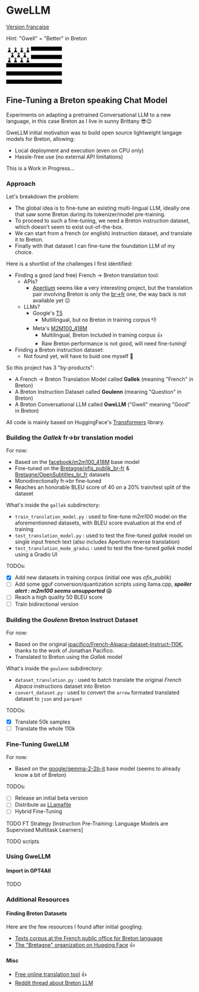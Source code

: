 # GweLLM

[Version française](README-fr.md)

Hint: "Gwell" = "Better" in Breton

![image](gwenadu.png)

## Fine-Tuning a Breton speaking Chat Model

Experiments on adapting a pretrained Conversational LLM to a new language, in this case Breton as I live in sunny Brittany :sunglasses::wink:

GweLLM initial motivation was to build open source lightweight langage models for Breton, allowing:
* Local deployment and execution (even on CPU only)
* Hassle-free use (no external API limitations)

This is a Work in Progress...

### Approach

Let's breakdown the problem:
* The global idea is to fine-tune an existing multi-lingual LLM, ideally one that saw some Breton during its tokenizer/model pre-training.
* To proceed to such a fine-tuning, we need a Breton instruction dataset, which doesn't seem to exist out-of-the-box.
* We can start from a french (or english) instruction dataset, and translate it to Breton.
* Finally with that dataset I can fine-tune the foundation LLM of my choice. 

Here is a shortlist of the challenges I first identified:
* Finding a good (and free) French -> Breton translation tool:
  * APIs?
    * [Apertium](https://www.apertium.org/) seems like a very interesting project, but the translation pair involving Breton is only the [br->fr](https://www.apertium.org/index.fra.html#?dir=bre-fra&q=Demat) one, the way back is not available yet :confused:
  * LLMs?
    * Google's [T5](https://huggingface.co/google-t5/t5-small)
      * Mutlilingual, but no Breton in training corpus :-1:
    * Meta's [M2M100_418M](https://huggingface.co/facebook/m2m100_418M)
      * Multilingual, Breton included in training corpus :+1:
      * Raw Breton performance is not good, will need fine-tuning!
* Finding a Breton instruction dataset:
  * Not found yet, will have to buid one myself :muscle:

So this project has 3 "by-products":
* A French -> Breton Translation Model called **Gallek** (meaning "French" in Breton)
* A Breton Instruction Dataset called **Goulenn** (meaning "Question" in Breton)
* A Breton Conversational LLM called **GweLLM** ("Gwell" meaning "Good" in Breton)

All code is mainly based on HuggingFace's [Transformers](https://huggingface.co/docs/transformers/index) library.

### Building the _Gallek_ fr->br translation model

For now:
* Based on the [facebook/m2m100_418M](https://huggingface.co/facebook/m2m100_418M) base model
* Fine-tuned on the [Bretagne/ofis_publik_br-fr](https://huggingface.co/datasets/Bretagne/ofis_publik_br-fr) & [Bretagne/OpenSubtitles_br_fr](https://huggingface.co/datasets/Bretagne/OpenSubtitles_br_fr) datasets
* Monodirectionally fr->br fine-tuned
* Reaches an honorable BLEU score of 40 on a 20% train/test split of the dataset

What's inside the `gallek` subdirectory:
* `train_translation_model.py` : used to fine-tune m2m100 model on the aforementionned datasets, with BLEU score evaluation at the end of training
* `test_translation_model.py` : used to test the fine-tuned _gallek_ model on single input french text (also includes Apertium reverse translation)
* `test_translation_mode_gradui` : used to test the fine-tuned _gallek_ model using a Gradio UI

TODOs:
- [x] Add new datasets in training corpus (initial one was *ofis_publik*)
- [ ] Add some gguf conversion/quantization scripts using llama.cpp, _**spoiler alert : m2m100 seems unsupported**_ :scream:
- [ ] Reach a high quality 50 BLEU score
- [ ] Train bidirectional version

### Building the _Goulenn_ Breton Instruct Dataset

For now:
* Based on the original [jpacifico/French-Alpaca-dataset-Instruct-110K](https://huggingface.co/datasets/jpacifico/French-Alpaca-dataset-Instruct-110K?row=9), thanks to the work of Jonathan Pacifico.
* Translated to Breton using the _Gallek_ model

What's inside the `goulenn` subdirectory:
* `dataset_translation.py` : used to batch translate the original _French Alpaca_ instructions dataset into Breton
* `convert_dataset.py` : used to convert the `arrow` formated translated dataset to `json` and `parquet`

TODOs:
- [x] Translate 50k samples
- [ ] Translate the whole 110k

### Fine-Tuning GweLLM

For now:
* Based on the [google/gemma-2-2b-it](https://huggingface.co/google/gemma-2-2b-it) base model (seems to already know a bit of Breton)

TODOs:
- [ ] Release an initial beta version
- [ ] Distribute as [LLamafile](https://github.com/Mozilla-Ocho/llamafile)
- [ ] Hybrid Fine-Tuning

TODO FT Strategy
[Instruction Pre-Training: Language Models are Supervised Multitask Learners]

TODO scripts

### Using GweLLM

#### Import in GPT4All

TODO

### Additional Resources

#### Finding Breton Datasets

Here are the few resources I found after initial googling:
* [Texts corpus at the French public office for Breton language](https://niverel.brezhoneg.bzh/fr/corpus/text)
* [The "Bretagne" organization on Hugging Face](https://huggingface.co/Bretagne) :thumbsup:

#### Misc

* [Free online translation tool](https://niverel.brezhoneg.bzh/fr/troer/) :thumbsup:
* [Reddit thread about Breton LLM](https://www.reddit.com/r/Bretagne/comments/1d7389i/modèle_génératif_llm_langue_bretonne)

